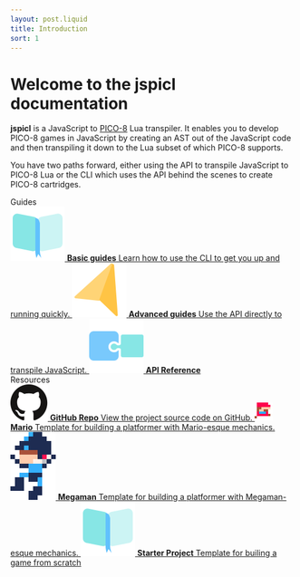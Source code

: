 ```yaml
---
layout: post.liquid
title: Introduction
sort: 1
---
```


# Welcome to the jspicl documentation

**jspicl** is a JavaScript to <a href="https://www.lexaloffle.com/pico-8.php" target="_blank" rel="noopener">PICO-8</a> Lua transpiler.
It enables you to develop PICO-8 games in JavaScript by creating an AST out of the JavaScript code and then transpiling it down to the Lua subset of which PICO-8 supports.

You have two paths forward, either using the API to transpile JavaScript to PICO-8 Lua or the CLI which uses the API behind the scenes to create PICO-8 cartridges.

<div class="subheading">Guides</div>
<div class="link-list">
  <a class="link-item" href="/basic-guides/getting-started">
    <img src="/assets/images/repo.svg" alt="Basic guides" />
    <span>
      <strong>Basic guides</strong>
      Learn how to use the CLI to get you up and running quickly.
    </span>
  </a>
  <a class="link-item" href="/advanced-guides/using-api">
    <img src="/assets/images/direction.svg" alt="In-depth guides" />
    <span>
      <strong>Advanced guides</strong>
      Use the API directly to transpile JavaScript.
    </span>
  </a>
  <a
    class="link-item"
    href="/reference/api"
  >
    <img src="/assets/images/plugin.svg" alt="API reference" />
    <span>
      <strong>API Reference</strong>
    </span>
  </a>
</div>
<div class="subheading">Resources</div>
<div class="link-list">
  <a
    class="link-item"
    href="https://github.com/jspicl/jspicl"
    target="_blank"
    rel="noopener noreferrer"
  >
    <img src="/assets/images/github.svg" alt="Repository" />
    <span>
      <strong>GitHub Repo</strong>
      View the project source code on GitHub.
    </span>
  </a>
  <a
    class="link-item"
    href="https://github.com/jspicl/jspicl-mario-sample"
    target="_blank"
    rel="noopener noreferrer"
  >
    <img src="/assets/images/mario.png" alt="Sample game" />
    <span>
      <strong>Mario</strong>
      Template for building a platformer with Mario-esque mechanics.
    </span>
  </a>
  <a
    class="link-item"
    href="https://github.com/jspicl/jspicl-megaman-sample"
    target="_blank"
    rel="noopener noreferrer"
  >
    <img src="/assets/images/megaman.svg" alt="Sample game" />
    <span>
      <strong>Megaman</strong>
      Template for building a platformer with Megaman-esque mechanics.
    </span>
  </a>
  <a
    class="link-item"
    href="https://github.com/jspicl/jspicl-starter"
    target="_blank"
    rel="noopener noreferrer"
  >
    <img src="/assets/images/repo.svg" alt="Starter Project" />
    <span>
      <strong>Starter Project</strong>
      Template for builing a game from scratch
    </span>
  </a>
</div>
